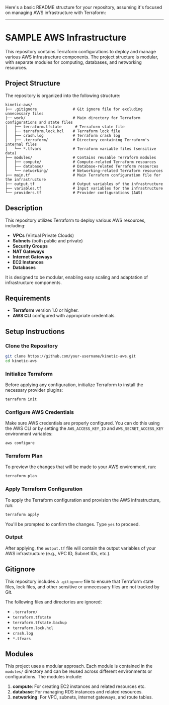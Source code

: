 Here's a basic README structure for your repository, assuming it's focused on managing AWS infrastructure with Terraform:

---

# SAMPLE AWS Infrastructure

This repository contains Terraform configurations to deploy and manage various AWS infrastructure components. The project structure is modular, with separate modules for computing, databases, and networking resources.

## Project Structure

The repository is organized into the following structure:

```plaintext
kinetic-aws/
├── .gitignore                # Git ignore file for excluding unnecessary files
├── work/                     # Main directory for Terraform configurations and state files
│   ├── terraform.tfstate      # Terraform state file
│   ├── terraform.lock.hcl    # Terraform lock file
│   ├── crash.log             # Terraform crash log
│   ├── .terraform/           # Directory containing Terraform's internal files
│   └── *.tfvars              # Terraform variable files (sensitive data)
├── modules/                  # Contains reusable Terraform modules
│   ├── compute/              # Compute-related Terraform resources
│   ├── database/             # Database-related Terraform resources
│   └── networking/           # Networking-related Terraform resources
├── main.tf                   # Main Terraform configuration file for the infrastructure
├── output.tf                 # Output variables of the infrastructure
├── variables.tf              # Input variables for the infrastructure
└── providers.tf              # Provider configurations (AWS)
```

## Description

This repository utilizes Terraform to deploy various AWS resources, including:

- **VPCs** (Virtual Private Clouds)
- **Subnets** (both public and private)
- **Security Groups**
- **NAT Gateways**
- **Internet Gateways**
- **EC2 Instances**
- **Databases**

It is designed to be modular, enabling easy scaling and adaptation of infrastructure components.

## Requirements

- **Terraform** version 1.0 or higher.
- **AWS CLI** configured with appropriate credentials.

## Setup Instructions

### Clone the Repository

```bash
git clone https://github.com/your-username/kinetic-aws.git
cd kinetic-aws
```

### Initialize Terraform

Before applying any configuration, initialize Terraform to install the necessary provider plugins:

```bash
terraform init
```

### Configure AWS Credentials

Make sure AWS credentials are properly configured. You can do this using the AWS CLI or by setting the `AWS_ACCESS_KEY_ID` and `AWS_SECRET_ACCESS_KEY` environment variables:

```bash
aws configure
```

### Terraform Plan

To preview the changes that will be made to your AWS environment, run:

```bash
terraform plan
```

### Apply Terraform Configuration

To apply the Terraform configuration and provision the AWS infrastructure, run:

```bash
terraform apply
```

You'll be prompted to confirm the changes. Type `yes` to proceed.

### Output

After applying, the `output.tf` file will contain the output variables of your AWS infrastructure (e.g., VPC ID, Subnet IDs, etc.).

## Gitignore

This repository includes a `.gitignore` file to ensure that Terraform state files, lock files, and other sensitive or unnecessary files are not tracked by Git.

The following files and directories are ignored:

- `.terraform/`
- `terraform.tfstate`
- `terraform.tfstate.backup`
- `terraform.lock.hcl`
- `crash.log`
- `*.tfvars`

## Modules

This project uses a modular approach. Each module is contained in the `modules/` directory and can be reused across different environments or configurations. The modules include:

1. **compute**: For creating EC2 instances and related resources etc.
2. **database**: For managing RDS instances and related resources.
3. **networking**: For VPC, subnets, internet gateways, and route tables.
